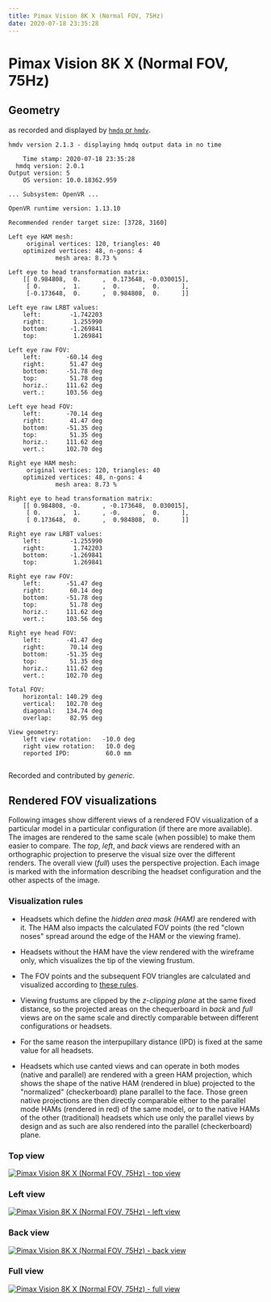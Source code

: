 ```yaml
---
title: Pimax Vision 8K X (Normal FOV, 75Hz)
date: 2020-07-18 23:35:28
---
```

# Pimax Vision 8K X (Normal FOV, 75Hz)

## Geometry

as recorded and displayed by [`hmdq` or `hmdv`](https://github.com/risa2000/hmdq).
```
hmdv version 2.1.3 - displaying hmdq output data in no time

    Time stamp: 2020-07-18 23:35:28
  hmdq version: 2.0.1
Output version: 5
    OS version: 10.0.18362.959

... Subsystem: OpenVR ...

OpenVR runtime version: 1.13.10

Recommended render target size: [3728, 3160]

Left eye HAM mesh:
     original vertices: 120, triangles: 40
    optimized vertices: 48, n-gons: 4
             mesh area: 8.73 %

Left eye to head transformation matrix:
    [[ 0.984808,  0.      ,  0.173648, -0.030015],
     [ 0.      ,  1.      ,  0.      ,  0.      ],
     [-0.173648,  0.      ,  0.984808,  0.      ]]

Left eye raw LRBT values:
    left:        -1.742203
    right:        1.255990
    bottom:      -1.269841
    top:          1.269841

Left eye raw FOV:
    left:       -60.14 deg
    right:       51.47 deg
    bottom:     -51.78 deg
    top:         51.78 deg
    horiz.:     111.62 deg
    vert.:      103.56 deg

Left eye head FOV:
    left:       -70.14 deg
    right:       41.47 deg
    bottom:     -51.35 deg
    top:         51.35 deg
    horiz.:     111.62 deg
    vert.:      102.70 deg

Right eye HAM mesh:
     original vertices: 120, triangles: 40
    optimized vertices: 48, n-gons: 4
             mesh area: 8.73 %

Right eye to head transformation matrix:
    [[ 0.984808, -0.      , -0.173648,  0.030015],
     [ 0.      ,  1.      , -0.      ,  0.      ],
     [ 0.173648,  0.      ,  0.984808,  0.      ]]

Right eye raw LRBT values:
    left:        -1.255990
    right:        1.742203
    bottom:      -1.269841
    top:          1.269841

Right eye raw FOV:
    left:       -51.47 deg
    right:       60.14 deg
    bottom:     -51.78 deg
    top:         51.78 deg
    horiz.:     111.62 deg
    vert.:      103.56 deg

Right eye head FOV:
    left:       -41.47 deg
    right:       70.14 deg
    bottom:     -51.35 deg
    top:         51.35 deg
    horiz.:     111.62 deg
    vert.:      102.70 deg

Total FOV:
    horizontal: 140.29 deg
    vertical:   102.70 deg
    diagonal:   134.74 deg
    overlap:     82.95 deg

View geometry:
    left view rotation:   -10.0 deg
    right view rotation:   10.0 deg
    reported IPD:          60.0 mm


```
Recorded and contributed by _generic_.

## Rendered FOV visualizations

Following images show different views of a rendered FOV visualization of a
particular model in a particular configuration (if there are more available).
The images are rendered to the same scale (when possible) to make them easier
to compare. The _top_, _left_, and _back_ views are rendered with an
orthographic projection to preserve the visual size over the different renders.
The overall view (_full_) uses the perspective projection. Each image is marked
with the information describing the headset configuration and the other aspects
of the image.

### Visualization rules

* Headsets which define the _hidden area mask (HAM)_ are rendered with it. The
  HAM also impacts the calculated FOV points (the red "clown noses" spread
  around the edge of the HAM or the viewing frame).

* Headsets without the HAM have the view rendered with the wireframe only, which
  visualizes the tip of the viewing frustum.

* The FOV points and the subsequent FOV triangles are calculated and visualized
  according to [these
  rules](https://risa2000.github.io/vrdocs/docs/hmd_fov_calculation).

* Viewing frustums are clipped by the _z-clipping plane_ at the same fixed
  distance, so the projected areas on the chequerboard in _back_ and _full_
  views are on the same scale and directly comparable between different
  configurations or headsets.

* For the same reason the interpupillary distance (IPD) is fixed at the same
  value for all headsets.

* Headsets which use canted views and can operate in both modes (native and
  parallel) are rendered with a green HAM projection, which shows the shape of
  the native HAM (rendered in blue) projected to the "normalized"
  (checkerboard) plane parallel to the face. Those green native projections are
  then directly comparable either to the parallel mode HAMs (rendered in red)
  of the same model, or to the native HAMs of the other (traditional) headsets
  which use only the parallel views by design and as such are also rendered
  into the parallel (checkerboard) plane.

### Top view
[![Pimax Vision 8K X (Normal FOV, 75Hz) - top view](../images/PimaxVision8KX_Normal_Native_R75_top.dmx.png)](../images/PimaxVision8KX_Normal_Native_R75_top.dmx.png)

### Left view
[![Pimax Vision 8K X (Normal FOV, 75Hz) - left view](../images/PimaxVision8KX_Normal_Native_R75_left.dmx.png)](../images/PimaxVision8KX_Normal_Native_R75_left.dmx.png)

### Back view
[![Pimax Vision 8K X (Normal FOV, 75Hz) - back view](../images/PimaxVision8KX_Normal_Native_R75_back.dmx.png)](../images/PimaxVision8KX_Normal_Native_R75_back.dmx.png)

### Full view
[![Pimax Vision 8K X (Normal FOV, 75Hz) - full view](../images/PimaxVision8KX_Normal_Native_R75_over.dmx.png)](../images/PimaxVision8KX_Normal_Native_R75_over.dmx.png)

